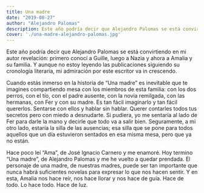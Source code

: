 ```yaml
---
title: Una madre
date: "2019-08-27"
author: "Alejandro Palomas"
description: Este año podría decir que Alejandro Palomas se está convirtiendo en mi autor revelación. Primero conocí a Guille, luego a Nazia y ahora a Amalia y su familia. Y aunque no estoy leyendo las publicaciones siguiendo su cronología literaria, mi admiración por este escritor va in crescendo.
cover: './una-madre-alejandro-palomas.jpg'
---
```


Este año podría decir que Alejandro Palomas se está convirtiendo en mi autor revelación: primero conocí a Guille, luego a Nazia y ahora a Amalia y su familia. Y aunque no estoy leyendo las publicaciones siguiendo su cronología literaria, mi admiración por este escritor va in crescendo.

Cuando estás inmerso en la historia de “Una madre” es inevitable que te imagines compartiendo mesa con los miembros de esta familia: con los dos perros, con el tío, con el padre ausente, con la novia remilgada, con las hermanas, con Fer y con su madre. Es tan fácil imaginarlo y tan fácil quererlos. Sentarse con ellos y hablar sin hablar. Querer contarles todos tus secretos pero con miedo a desnudarte.
Si pudiera, yo me sentaría al lado de Fer para darle la mano y decirle que todo va a salir bien. Seguramente, a mi otro lado, estaría la silla de las ausencias; esa silla que se pone para todos aquellos que un día estuvieron sentados en esa misma mesa, pero que ya no están.

Hace poco leí “Ama”, de José Ignacio Carnero y me enamoré. Hoy termino “Una madre”, de Alejandro Palomas y me he vuelto a quedar prendada. El personaje de una madre, de nuestras madres, puede ser tan importante que nunca habrá suficientes novelas para expresar lo que nos hacen sentir. Y en esta, Amalia nos hace reír, nos hace llorar y nos hace de guía. Hace de todo. Lo hace todo. Hace de luz.